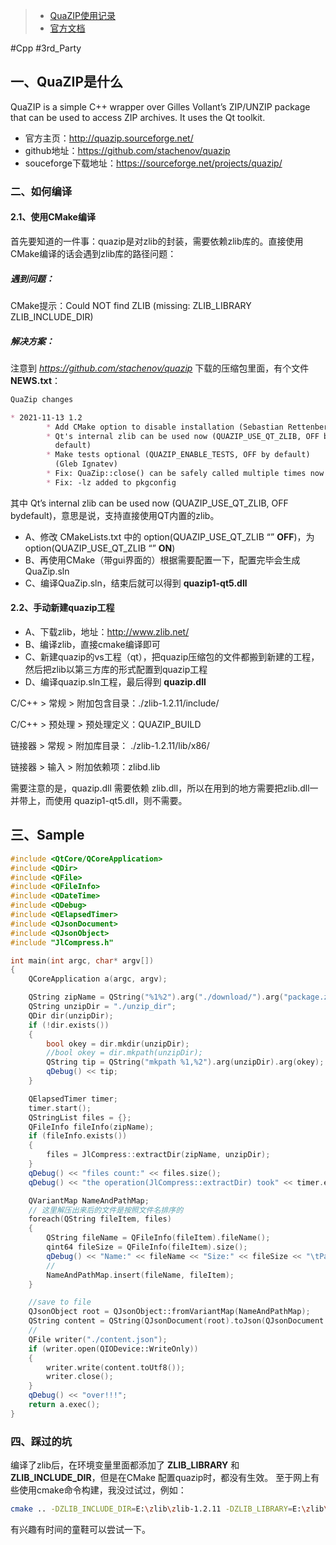 
> * [QuaZIP使用记录](https://blog.csdn.net/kenfan1647/article/details/116619267)
> * [官方文档](https://quazip.sourceforge.net/annotated.html)

#Cpp #3rd_Party 

## 一、QuaZIP是什么

QuaZIP is a simple C++ wrapper over Gilles Vollant’s ZIP/UNZIP package that can be used to access ZIP archives. It uses the Qt toolkit.



- 官方主页：http://quazip.sourceforge.net/
- github地址：https://github.com/stachenov/quazip
- souceforge下载地址：https://sourceforge.net/projects/quazip/

### 二、如何编译

#### 2.1、使用CMake编译

首先要知道的一件事：quazip是对zlib的封装，需要依赖zlib库的。直接使用CMake编译的话会遇到zlib库的路径问题：

##### 遇到问题：

CMake提示：Could NOT find ZLIB (missing: ZLIB_LIBRARY ZLIB_INCLUDE_DIR)

##### 解决方案：

注意到 *https://github.com/stachenov/quazip* 下载的压缩包里面，有个文件 **NEWS.txt**：

```markdown
QuaZip changes

* 2021-11-13 1.2
        * Add CMake option to disable installation (Sebastian Rettenberger)
        * Qt's internal zlib can be used now (QUAZIP_USE_QT_ZLIB, OFF by
          default)
        * Make tests optional (QUAZIP_ENABLE_TESTS, OFF by default)
          (Gleb Ignatev)
        * Fix: QuaZip::close() can be safely called multiple times now
        * Fix: -lz added to pkgconfig

```

其中 Qt’s internal zlib can be used now (QUAZIP_USE_QT_ZLIB, OFF bydefault)，意思是说，支持直接使用QT内置的zlib。

* A、修改 CMakeLists.txt 中的 option(QUAZIP_USE_QT_ZLIB “” **OFF**)，为option(QUAZIP_USE_QT_ZLIB “” **ON**)
* B、再使用CMake（带gui界面的）根据需要配置一下，配置完毕会生成 QuaZip.sln
* C、编译QuaZip.sln，结束后就可以得到 **quazip1-qt5.dll**

#### 2.2、手动新建quazip工程

- A、下载zlib，地址：http://www.zlib.net/
- B、编译zlib，直接cmake编译即可
- C、新建quazip的vs工程（qt），把quazip压缩包的文件都搬到新建的工程，然后把zlib以第三方库的形式配置到quazip工程
- D、编译quazip.sln工程，最后得到 **quazip.dll**

C/C++ > 常规 > 附加包含目录：./zlib-1.2.11/include/

C/C++ > 预处理 > 预处理定义：QUAZIP_BUILD

链接器 > 常规 > 附加库目录： ./zlib-1.2.11/lib/x86/

链接器 > 输入 > 附加依赖项：zlibd.lib




需要注意的是，quazip.dll 需要依赖 zlib.dll，所以在用到的地方需要把zlib.dll一并带上，而使用 quazip1-qt5.dll，则不需要。



## 三、Sample

```cpp
#include <QtCore/QCoreApplication>
#include <QDir>
#include <QFile>
#include <QFileInfo>
#include <QDateTime>
#include <QDebug>
#include <QElapsedTimer>
#include <QJsonDocument>
#include <QJsonObject>
#include "JlCompress.h"

int main(int argc, char* argv[])
{
	QCoreApplication a(argc, argv);

	QString zipName = QString("%1%2").arg("./download/").arg("package.zip");
	QString unzipDir = "./unzip_dir";
	QDir dir(unzipDir);
	if (!dir.exists())
	{
		bool okey = dir.mkdir(unzipDir);
		//bool okey = dir.mkpath(unzipDir);
		QString tip = QString("mkpath %1,%2").arg(unzipDir).arg(okey);
		qDebug() << tip;
	}

	QElapsedTimer timer;
	timer.start();
	QStringList files = {};
	QFileInfo fileInfo(zipName);
	if (fileInfo.exists())
	{
		files = JlCompress::extractDir(zipName, unzipDir);
	}
	qDebug() << "files count:" << files.size();
	qDebug() << "the operation(JlCompress::extractDir) took" << timer.elapsed() << "ms";

	QVariantMap NameAndPathMap;
	// 这里解压出来后的文件是按照文件名排序的
	foreach(QString fileItem, files)
	{
		QString fileName = QFileInfo(fileItem).fileName();
		qint64 fileSize = QFileInfo(fileItem).size();
		qDebug() << "Name:" << fileName << "Size:" << fileSize << "\tPath:" << fileItem;
		//
		NameAndPathMap.insert(fileName, fileItem);
	}

	//save to file
	QJsonObject root = QJsonObject::fromVariantMap(NameAndPathMap);
	QString content = QString(QJsonDocument(root).toJson(QJsonDocument::Indented/*Compact*/));
	//
	QFile writer("./content.json");
	if (writer.open(QIODevice::WriteOnly))
	{
		writer.write(content.toUtf8());
		writer.close();
	}
	qDebug() << "over!!!";
	return a.exec();
}
```

### 四、踩过的坑

编译了zlib后，在环境变量里面都添加了 **ZLIB_LIBRARY** 和 **ZLIB_INCLUDE_DIR**，但是在CMake 配置quazip时，都没有生效。
至于网上有些使用cmake命令构建，我没过试过，例如：

```bash
cmake .. -DZLIB_INCLUDE_DIR=E:\zlib\zlib-1.2.11 -DZLIB_LIBRARY=E:\zlib\zlib-1.2.11\zlibstaticd.lib
```

有兴趣有时间的童鞋可以尝试一下。